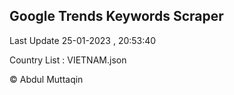 

## Google Trends Keywords Scraper 
 
Last Update 25-01-2023 , 20:53:40

Country List :
VIETNAM.json



© Abdul Muttaqin 
